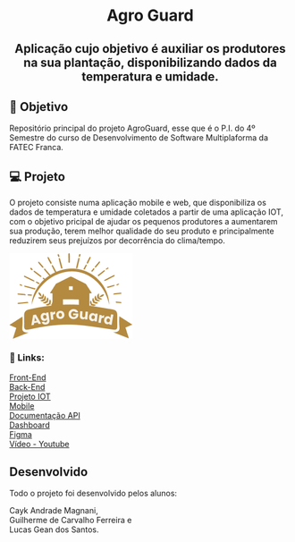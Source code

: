 <h1 align="center"> Agro Guard </h1>
<h2 align="center">Aplicação cujo objetivo é auxiliar os produtores na sua plantação, disponibilizando dados da temperatura e umidade.</h2>



## 🎯 Objetivo
<p> Repositório principal do projeto AgroGuard, esse que é o P.I. do 4º Semestre do curso de Desenvolvimento de Software Multiplaforma da FATEC Franca. </p>



## 💻 Projeto
<p>O projeto consiste numa aplicação mobile e web, que disponibiliza os dados de temperatura e umidade coletados a partir de uma aplicação IOT, com o objetivo pricipal de ajudar os pequenos produtores a aumentarem sua produção, terem melhor qualidade do seu produto e principalmente reduzirem seus prejuízos por decorrência do clima/tempo.</p>
<img src="assets/logo_projeto.png" align="center" /></br>



### 🔗 Links:
<a href="https://github.com/LucasTKP/2co">Front-End</a></br>
<a href="https://github.com/GuihCFerreira/PI--BackEnd"> Back-End</a></br>
<a href="https://github.com/GuihCFerreira/PI-IOT"> Projeto IOT</a></br>
<a href="https://github.com/GuihCFerreira/PI-Mobile"> Mobile</a></br>
<a href="https://github.com/GuihCFerreira/PI---BackEnd---Documentation"> Documentação API</a></br>
<a href="https://github.com/LucasTKP/dashboard-pi-quarto-semestre"> Dashboard</a></br>
<a href="https://www.figma.com/design/YRerY9lZ9E2nNd5aTeddyp/Pi-4-Semestre?node-id=0-1&t=ORpki0PWvVe2MfCy-0">Figma</a></br>
<a href="https://youtu.be/zkxGZEQU-gM">Vídeo - Youtube</a></br>



## Desenvolvido
<p>Todo o projeto foi desenvolvido pelos alunos: </br></p>
<p>Cayk Andrade Magnani,</br>Guilherme de Carvalho Ferreira e</br> Lucas Gean dos Santos.</p> 

